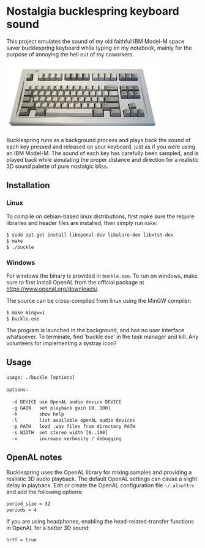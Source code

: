 Nostalgia bucklespring keyboard sound
=====================================

This project emulates the sound of my old faithful IBM Model-M space saver
bucklespring keyboard while typing on my notebook, mainly for the purpose of
annoying the hell out of my coworkers.

![Model M](model-m.jpg)

Bucklespring runs as a background process and plays back the sound of each key
pressed and released on your keyboard, just as if you were using an IBM
Model-M. The sound of each key has carefully been sampled, and is played back
while simulating the proper distance and direction for a realistic 3D sound
palette of pure nostalgic bliss.

Installation
------------

### Linux

To compile on debian-based linux distributions, first make sure the require
libraries and header files are installed, then simply run `make`:

````
$ sudo apt-get install libopenal-dev libalure-dev libxtst-dev
$ make
$ ./buckle
````

### Windows

For windows the binary is provided in `buckle.exe`. To run on windows,
make sure to first install OpenAL from the official package at
https://www.openal.org/downloads/. 

The source can be cross-compiled from linux using the MinGW compiler:

````
$ make mingw=1
$ buckle.exe
````

The program is launched in the background, and has no user interface whatsoever.
To terminate, find 'buckle.exe' in the task manager and kill. Any volunteers
for implementing a systray icon?

Usage
-----

````
usage: ./buckle [options]

options:

  -d DEVICE use OpenAL audio device DEVICE
  -g GAIN   set playback gain [0..100]
  -h        show help
  -l        list available openAL audio devices
  -p PATH   load .wav files from directory PATH
  -s WIDTH  set stereo width [0..100]
  -v        increase verbosity / debugging
````

OpenAL notes
------------

Bucklespring uses the OpenAL library for mixing samples and providing a
realistic 3D audio playback. The default OpenAL settings can cause a slight
delay in playback. Edit or create the OpenAL configuration file `~/.alsoftrc`
and add the following options:

````
period_size = 32
periods = 4
````

If you are using headphones, enabling the head-related-transfer functions in
OpenAL for a better 3D sound:

````
hrtf = true
````
